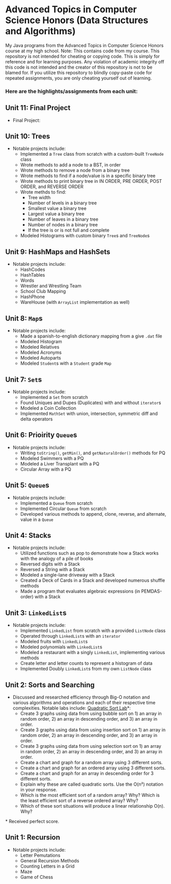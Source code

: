 # Advanced Topics in Computer Science Honors (Data Structures and Algorithms)

My Java programs from the Advanced Topics in Computer Science Honors course at my high school. 
Note: This contains code from my course. This repository is not intended for cheating or copying code. This is simply for reference and for learning purposes. Any violation of academic integrity off this code is not intended and the creator of this repository is not to be blamed for.
If you utilize this repository to blindly copy-paste code for repeated assignments, you are only cheating yourself out of learning.

### Here are the highlights/assignments from each unit:

## Unit 11: Final Project
- Final Project: 

## Unit 10: Trees
- Notable projects include: 
  - Implemented a `Tree` class from scratch with a custom-built `TreeNode` class
  - Wrote methods to add a node to a BST, in order 
  - Wrote methods to remove a node from a binary tree
  - Wrote methods to find if a node/value is in a specific binary tree
  - Wrote methods to print binary tree in IN ORDER, PRE ORDER, POST ORDER, and REVERSE ORDER
  - Wrote methds to find: 
    - Tree width
    - Number of levels in a binary tree
    - Smallest value  a binary tree
    - Largest value  a binary tree
    - Number of leaves in a binary tree
    - Number of nodes in a binary tree
    - If the tree is or is not full and complete
  - Modeled Histograms with custom binary `Tree`s and `TreeNode`s

## Unit 9: HashMaps and HashSets
- Notable projects include: 
  - HashCodes
  - HashTables
  - Words
  - Wrestler and Wrestling Team
  - School Club Mapping
  - HashPhone
  - WareHouse (with `ArrayList` implementation as well)

## Unit 8: `Map`s
- Notable projects include: 
  - Made a spanish-to-english dictionary mapping from a give `.dat` file
  - Modeled Histogram
  - Modeled Relatives
  - Modeled Acronyms
  - Modeled Autoparts
  - Modeled `Student`s with a `Student` grade `Map`

## Unit 7: `Set`s
- Notable projects include: 
  - Implemented a `Set` from scratch
  - Found Uniques and Dupes (Duplicates) with and without `iterator`s
  - Modeled a Coin Collection
  - Implemented `MathSet` with union, intersection, symmetric diff and delta operators

## Unit 6: Prioirity `Queue`s
- Notable projects include: 
  - Writing `toString()`, `getMin()`, and `getNaturalOrder()` methods for PQ
  - Modeled Swimmers with a PQ
  - Modeled a Liver Transplant with a PQ
  - Circular Array with a PQ

## Unit 5: `Queue`s
- Notable projects include: 
  - Implemented a `Queue` from scratch
  - Implemented Circular `Queue` from scratch
  - Developed various methods to append, clone, reverse, and alternate, value in a `Queue`

## Unit 4: Stacks
- Notable projects include: 
  - Utilized functions such as pop to demonstrate how a Stack works with the analogy of a pile of books
  - Reversed digits with a Stack
  - Reversed a String with a Stack
  - Modeled a single-lane driveway with a Stack
  - Created a Deck of Cards in a Stack and developed numerous shuffle methods
  - Made a program that evaluates algebraic expressions (in PEMDAS-order) with a Stack

## Unit 3: `LinkedList`s
- Notable projects include: 
  - Implemented `LinkedList` from scratch with a provided `ListNode` class
  - Operated through `LinkedList`s with an `iterator` 
  - Modeled fruits with `LinkedList`s
  - Modeled polynomials with `LinkedList`s
  - Modeled a restaurant with a singly `LinkedList`, implementing various methods 
  - Create letter and letter counts to represent a histogram of data
  - Implemented Doubly `LinkedList`s from my own `ListNode` class

## Unit 2: Sorts and Searching
- Discussed and researched efficiency through Big-O notation and various algorithms and operations and each of their respective time complexities. Notable labs include: [Quadratic Sort Lab](https://github.com/rsha256/ATCS/blob/master/SortsAndSearch/Quadratic%20Sort%20Lab.pdf)\*:
  - Create 3 graphs using data from using  bubble sort  on 1) an array in random order, 2) an array in descending order, and 3) an array in order.
  - Create 3 graphs using data from using  insertion  sort  on 1) an array in random order, 2) an array in descending order, and 3) an array in order.
  - Create 3 graphs using data from using  selection  sort  on 1) an array in random order, 2) an array in descending order, and 3) an array in order.
  - Create a chart and graph for a random array using 3 different sorts.
  - Create a chart and graph for an ordered array using 3 different sorts.
  - Create a chart and graph for an array in descending order for 3 different sorts.
  - Explain why these are called quadratic sorts. Use the O(n²) notation in your response.
  - Which is the most efficient sort of a random array? Why? Which is the least efficient sort of a reverse ordered array? Why?
  - Which of these sort situations will produce a linear relationship O(n).  Why?

\* Received perfect score.

## Unit 1: Recursion
- Notable projects include: 
  - Letter Pemutations
  - General Recursion Methods 
  - Counting Letters in a Grid 
  - Maze
  - Game of Chess

